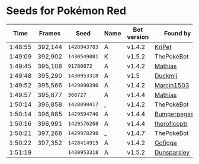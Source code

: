 # Seeds for Pokémon Red

| Time    | Frames  | Seed         | Name | Bot version | Found by                                          |
|---------|---------|--------------|------|-------------|---------------------------------------------------|
| 1:48:55 | 392,144 | `1428943783` | A    | v1.4.2      | [KriPet](https://github.com/KriPet)               |
| 1:49:09 | 392,902 | `1430549081` | K    | v1.5.2      | ThePokéBot                                        |
| 1:49:45 | 395,108 |   `91780872` | A    | v1.4.2      | [Mathias](https://mathiasbynens.be/)              |
| 1:49:48 | 395,290 | `1430953318` | A    | v1.5        | [Duckmij](https://github.com/Duckmij)             |
| 1:49:52 | 395,566 | `1429090390` | A    | v1.4.2      | [Marcin1503](https://github.com/Marcin1503)       |
| 1:49:57 | 395,877 |     `366727` | A    | v1.4.4      | [Mathias](https://mathiasbynens.be/)              |
| 1:50:14 | 396,858 | `1428898417` | ,    | v1.4.2      | ThePokéBot                                        |
| 1:50:14 | 396,885 | `1429594740` | A    | v1.4.4      | [Bumperpegasus](https://github.com/Bumperpegasus) |
| 1:50:16 | 396,991 | `1429576268` | A    | v1.4.4      | [theroflcoptr](https://github.com/theroflcoptr)   |
| 1:50:21 | 397,268 | `1429978298` | _    | v1.4.7      | ThePokéBot                                        |
| 1:50:22 | 397,352 | `1428414915` | A    | v1.4.2      | [Gofigga](http://www.twitch.tv/gofigga)           |
| 1:51:19 |         | `1430953318` | A    | v1.5.2      | [Dunsparsley](https://twitter.com/Dunsparsley)    |
